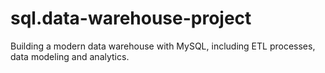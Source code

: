 # sql.data-warehouse-project
Building a modern data warehouse with MySQL, including ETL processes, data modeling and analytics.
